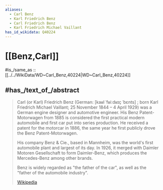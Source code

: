 ```yaml
---
aliases:
  - Carl Benz
  - Karl Friedrich Benz
  - Carl Friedrich Benz
  - Karl Friedrich Michael Vaillant
has_id_wikidata: Q40224
---
```


# [[Benz,Carl]] 

#is_/same_as :: [[../../WikiData/WD~Carl_Benz,40224|WD~Carl_Benz,40224]] 

## #has_/text_of_/abstract 

> Carl (or Karl) Friedrich Benz (German: [kaʁl ˈfʁiːdʁɪç ˈbɛnts] ; born Karl Friedrich Michael Vaillant; 
> 25 November 1844 – 4 April 1929) was a German engine designer and automotive engineer. 
> His Benz Patent-Motorwagen from 1885 is considered the first practical modern automobile 
> and first car put into series production. 
> He received a patent for the motorcar in 1886, 
> the same year he first publicly drove the Benz Patent-Motorwagen.
>
> His company Benz & Cie., based in Mannheim, 
> was the world's first automobile plant and largest of its day. 
> In 1926, it merged with Daimler Motoren Gesellschaft to form Daimler-Benz, 
> which produces the Mercedes-Benz among other brands.
>
> Benz is widely regarded as "the father of the car", 
> as well as the "father of the automobile industry".
>
> [Wikipedia](https://en.wikipedia.org/wiki/Carl%20Benz) 

